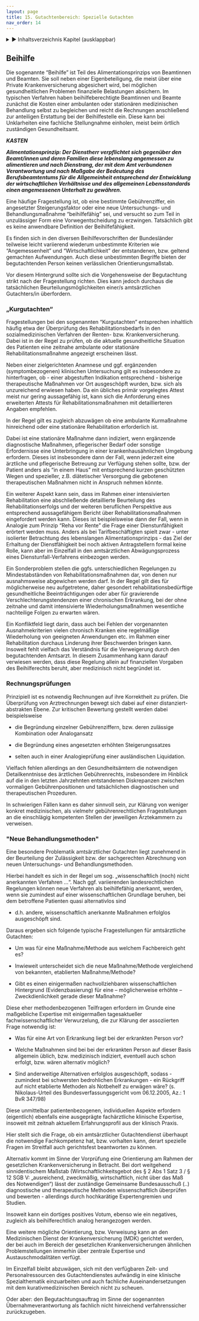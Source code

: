 ```yaml
---
layout: page
title: 15. Gutachtenbereich: Spezielle Gutachten
nav_order: 14
---
```

 
<details markdown="block"> 
  <summary> 
      &#9658; Inhaltsverzeichnis Kapitel (ausklappbar) 
  </summary>
 
1. TOC
{:toc}
 </details>
 
   <p></p>
 
 
## Beihilfe

Die sogenannte “Beihilfe” ist Teil des Alimentationsprinzips von
Beamtinnen und Beamten. Sie soll neben einer Eigenbeteiligung, die meist
über eine Private Krankenversicherung abgesichert wird, bei möglichen
gesundheitlichen Problemen finanzielle Belastungen absichern. Im
typischen Verfahren haben beihilfeberechtigte Beamtinnen und Beamte
zunächst die Kosten einer ambulanten oder stationären medizinischen
Behandlung selbst zu begleichen und reicht die Rechnungen anschließend
zur anteiligen Erstattung bei der Beihilfestelle ein. Diese kann bei
Unklarheiten eine fachliche Stellungnahme einholen, meist beim örtlich
zuständigen Gesundheitsamt.

***KASTEN***

***Alimentationsprinzip: Der Dienstherr verpflichtet sich gegenüber den
Beamt/innen und deren Familien diese lebenslang angemessen zu
alimentieren und nach Dienstrang, der mit dem Amt verbundenen
Verantwortung und nach Maßgabe der Bedeutung des Berufsbeamtentums für
die Allgemeinheit entsprechend der Entwicklung der wirtschaftlichen
Verhältnisse und des allgemeinen Lebensstandards einen angemessenen
Unterhalt zu gewähren.***

Eine häufige Fragestellung ist, ob eine bestimmte Gebührenziffer, ein
angesetzter Steigerungsfaktor oder eine neue Untersuchungs- und
Behandlungsmaßnahme “beihilfefähig” sei, und versucht so zum Teil in
unzulässiger Form eine Vorwegentscheidung zu erzwingen. Tatsächlich gibt
es keine anwendbare Definition der Beihilfefähigkeit.

Es finden sich in den diversen Beihilfevorschriften der Bundesländer
teilweise leicht variierend wiederum unbestimmte Kriterien wie
“Angemessenheit” und “Wirtschaftlichkeit” der entstandenen, bzw.
geltend gemachten Aufwendungen. Auch diese unbestimmten Begriffe bieten
der begutachtenden Person keinen verlässlichen Orientierungsmaßstab.

Vor diesem Hintergrund sollte sich die Vorgehensweise der Begutachtung
strikt nach der Fragestellung richten. Dies kann jedoch durchaus die
tatsächlichen Beurteilungsmöglichkeiten einer/s amtsärztlichen
Gutachters/in überfordern.

### „Kurgutachten“

Fragestellungen bei den sogenannten “Kurgutachten” entsprechen
inhaltlich häufig etwa der Überprüfung des Rehabilitationsbedarfs in den
sozialmedizinischen Verfahren der Renten- bzw. Krankenversicherung.
Dabei ist in der Regel zu prüfen, ob die aktuelle gesundheitliche
Situation des Patienten eine zeitnahe ambulante oder stationäre
Rehabilitationsmaßnahme angezeigt erscheinen lässt.

Neben einer zielgerichteten Anamnese und ggf. ergänzenden
(symptombezogenen) klinischen Untersuchung gilt es insbesondere zu
hinterfragen, ob - einer abgestuften Indikation entsprechend - bisherige
therapeutische Maßnahmen vor Ort ausgeschöpft wurden, bzw. sich als
unzureichend erwiesen haben. Da ein übliches primär vorgelegtes Attest
meist nur gering aussagefähig ist, kann sich die Anforderung eines
erweiterten Attests für Rehabilitationsmaßnahmen mit detaillierteren
Angaben empfehlen.

In der Regel gilt es zugleich abzuwägen ob eine ambulante Kurmaßnahme
hinreichend oder eine stationäre Rehabilitation erforderlich ist.

Dabei ist eine stationäre Maßnahme dann indiziert, wenn ergänzende
diagnostische Maßnahmen, pflegerischer Bedarf oder sonstige
Erfordernisse eine Unterbringung in einer krankenhausähnlichen Umgebung
erfordern. Dieses ist insbesondere dann der Fall, wenn jederzeit eine
ärztliche und pflegerische Betreuung zur Verfügung stehen sollte, bzw.
der Patient anders als “in einem Haus” mit entsprechend kurzen
geschützten Wegen und spezieller, z.B. diätetischer Versorgung die
gebotenen therapeutischen Maßnahmen nicht in Anspruch nehmen könnte.

Ein weiterer Aspekt kann sein, dass im Rahmen einer intensivierten
Rehabilitation eine abschließende detaillierte Beurteilung des
Rehabilitationserfolgs und der weiteren beruflichen Perspektive aus
entsprechend aussagefähigem Bericht über Rehabilitationsmaßnahmen
eingefordert werden kann. Dieses ist beispielsweise dann der Fall, wenn
in Analogie zum Prinzip “Reha vor Rente” die Frage einer
Dienstunfähigkeit erörtert werden muss. Anders als bei
Tarifbeschäftigten spielt zwar - unter isolierter Betrachtung des
lebenslangen Alimentationsprinzips - das Ziel der Erhaltung der
Dienstfähigkeit bei noch aktiven Antragstellern formal keine Rolle,
kann aber im Einzelfall in den amtsärztlichen Abwägungsprozess eines
Dienstunfall-Verfahrens einbezogen werden.

Ein Sonderproblem stellen die ggfs. unterschiedlichen Regelungen zu
Mindestabständen von Rehabilitationsmaßnahmen dar, von denen nur
ausnahmsweise abgewichen werden darf. In der Regel gilt dies für
möglicherweise neu aufgetretene, daher gesondert
rehabilitationsbedürftige gesundheitliche Beeinträchtigungen oder aber
für gravierende Verschlechterungstendenzen einer chronischen Erkrankung,
bei der ohne zeitnahe und damit intensivierte Wiederholungsmaßnahmen
wesentliche nachteilige Folgen zu erwarten wären.

Ein Konfliktfeld liegt darin, dass auch bei Fehlen der vorgenannten
Ausnahmekriterien vielen chronisch Kranken eine regelmäßige Wiederholung
von geeigneten Anwendungen etc. im Rahmen einer Rehabilitation durchaus
Linderung ihrer Beschwerden bringen kann. Insoweit fehlt vielfach das
Verständnis für die Verweigerung durch den begutachtenden Amtsarzt. In
diesem Zusammenhang kann darauf verwiesen werden, dass diese Regelung
allein auf finanziellen Vorgaben des Beihilferechts beruht, aber
medizinisch nicht begründet ist.

### Rechnungsprüfungen

Prinzipiell ist es notwendig Rechnungen auf ihre Korrektheit zu prüfen.
Die Überprüfung von Arztrechnungen bewegt sich dabei auf einer
distanziert-abstrakten Ebene. Zur kritischen Bewertung gestellt werden
dabei beispielsweise

  - die Begründung einzelner Gebührenziffern, bzw. deren zulässige
    Kombination oder Analogansatz

  - die Begründung eines angesetzten erhöhten Steigerungssatzes

  - selten auch in einer Analogieprüfung einer ausländischen
    Liquidation.

Vielfach fehlen allerdings an den Gesundheitsämtern die notwendigen
Detailkenntnisse des ärztlichen Gebührenrechts, insbesondere im Hinblick
auf die in den letzten Jahrzehnten entstandenen Diskrepanzen zwischen
vormaligen Gebührenpositionen und tatsächlichen diagnostischen und
therapeutischen Prozeduren.

In schwierigen Fällen kann es daher sinnvoll sein, zur Klärung von
weniger konkret medizinischen, als vielmehr gebührenrechtlichen
Fragestellungen an die einschlägig kompetenten Stellen der jeweiligen
Ärztekammern zu
verweisen.

### <span class="approved-insertion" data-user="20" data-username="ptinnemann" data-date="26165750">"</span>Neue Behandlungsmethoden<span class="approved-insertion" data-user="20" data-username="ptinnemann" data-date="26165750">"</span>

Eine besondere Problematik amtsärztlicher Gutachten liegt zunehmend in
der Beurteilung der Zulässigkeit bzw. der sachgerechten Abrechnung von
neuen Untersuchungs- und Behandlungsmethoden.

Hierbei handelt es sich in der Regel um sog. „wissenschaftlich (noch)
nicht anerkannten Verfahren ...“. Nach ggf. variierenden
landesrechtlichen Regelungen können neue Verfahren als beihilfefähig
anerkannt, werden, wenn sie zumindest auf einer wissenschaftlichen
Grundlage beruhen, bei dem betroffene Patienten quasi alternativlos sind
- d.h. andere, wissenschaftlich anerkannte Maßnahmen erfolglos
ausgeschöpft sind.

  
Daraus ergeben sich folgende typische Fragestellungen für amtsärztliche
Gutachten:

  - Um was für eine Maßnahme/Methode aus welchem Fachbereich geht es?

  - Inwieweit unterscheidet sich die neue Maßnahme/Methode vergleichend
    von bekannten, etablierten Maßnahme/Methode?

  - Gibt es einen einigermaßen nachvollziehbaren wissenschaftlichen
    Hintergrund (Evidenzbasierung) für eine – möglicherweise erhöhte –
    Zweckdienlichkeit gerade dieser Maßnahme?

Diese eher methodenbezogenen Teilfragen erfordern im Grunde eine
maßgebliche Expertise mit einigermaßen tagesaktueller
fachwissenschaftlicher Verwurzelung, die zur Klärung der assoziierten
Frage notwendig ist:

  - Was für eine Art von Erkrankung liegt bei der erkrankten Person vor?

  - Welche Maßnahmen sind bei bei der erkrankten Person auf dieser Basis
    allgemein üblich, bzw. medizinisch indiziert, eventuell auch schon
    erfolgt, bzw. wären alternativ möglich?

  - Sind anderweitige Alternativen erfolglos ausgeschöpft, sodass -
    zumindest bei schwersten bedrohlichen Erkrankungen - ein Rückgriff
    auf nicht etablierte Methoden als Notbehelf zu erwägen wäre? (s.
    Nikolaus-Urteil des Bundesverfassungsgericht vom 06.12.2005, Az.: 1
    BvR 347/98)

Diese unmittelbar patientenbezogenen, individuellen Aspekte erfordern
(eigentlich) ebenfalls eine ausgeprägte fachärztliche klinische
Expertise, insoweit mit zeitnah aktuellem Erfahrungsprofil aus der
klinisch Praxis.

Hier stellt sich die Frage, ob ein amtsärztlicher Gutachtendienst
überhaupt die notwendige Fachkompetenz hat, bzw. vorhalten kann, derart
spezielle Fragen im Streitfall auch gerichtsfest beantworten zu können.

Alternativ kommt im Sinne der Vorprüfung eine Orientierung am Rahmen der
gesetzlichen Krankenversicherung in Betracht. Bei dort weitgehend
sinnidentischem Maßstab (Wirtschaftlichkeitsgebot des § 2 Abs 1 Satz 3 /
§ 12 SGB V: „ausreichend, zweckmäßig, wirtschaftlich, nicht über das Maß
des Notwendigen“) lässt der zuständige Gemeinsame Bundesausschuß (..)
diagnostische und therapeutische Methoden wissenschaftlich überprüfen
und bewerten - allerdings durch hochkarätige Expertengremien und
Studien.

Insoweit kann ein dortiges positives Votum, ebenso wie ein negatives,
zugleich als beihilferechtlich analog herangezogen werden.

Eine weitere mögliche Orientierung, bzw. Verweisung kann an den
Medizinischen Dienst der Krankenversicherung (MDK) gerichtet werden, der
bei auch im Bereich der gesetzlichen Krankenversicherungen ähnlichen
Problemstellungen immerhin über zentrale Expertise und
Austauschmodalitäten verfügt.

Im Einzelfall bleibt abzuwägen, sich mit den verfügbaren Zeit- und
Personalressourcen des Gutachtendienstes aufwändig in eine klinische
Spezialthematik einzuarbeiten und auch fachliche Auseinandersetzungen
mit dem kurativmedizinischen Bereich nicht zu scheuen.

Oder aber: den Begutachtungsauftrag im Sinne der sogenannten
Übernahmeverantwortung als fachlich nicht hinreichend verfahrenssicher
zurückzugeben.

<div class="section fnlist" data-role="doc-footnotes">

</div>
